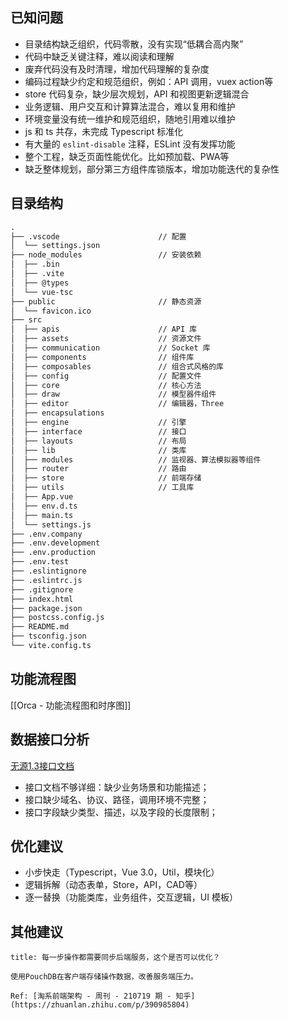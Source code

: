 <!--
 * @Author: gongyuqi@max-optics.com
 * @Date: 2022-11-01 09:39:16
 * @LastEditors: gongyuqi@max-optics.com
 * @LastEditTime: 2022-11-01 14:08:52
 * @FilePath: /orca/Users/gongyuqi/Desktop/Workspace/code/rich1e.github.io/docs/.vuepress/notes/buckets/max-optics/orca 功能梳理和优化建议.md
 * @Description:
 *
-->
## 已知问题

-   目录结构缺乏组织，代码零散，没有实现“低耦合高内聚”
-   代码中缺乏关键注释，难以阅读和理解
-   废弃代码没有及时清理，增加代码理解的复杂度
-   编码过程缺少约定和规范组织，例如：API 调用，vuex action等
-   store 代码复杂，缺少层次规划，API 和视图更新逻辑混合
-   业务逻辑、用户交互和计算算法混合，难以复用和维护
-   环境变量没有统一维护和规范组织，随地引用难以维护
-   js 和 ts 共存，未完成 Typescript 标准化
-   有大量的 `eslint-disable` 注释，ESLint 没有发挥功能
-   整个工程，缺乏页面性能优化。比如预加载、PWA等
-   缺乏整体规划，部分第三方组件库锁版本，增加功能迭代的复杂性

## 目录结构

```markdown
.
├── .vscode                      // 配置
│  └── settings.json
├── node_modules                 // 安装依赖
│  ├── .bin
│  ├── .vite
│  ├── @types
│  └── vue-tsc
├── public                       // 静态资源
│  └── favicon.ico
├── src
│  ├── apis                      // API 库
│  ├── assets                    // 资源文件
│  ├── communication             // Socket 库
│  ├── components                // 组件库
│  ├── composables               // 组合式风格的库
│  ├── config                    // 配置文件
│  ├── core                      // 核心方法
│  ├── draw                      // 模型器件组件
│  ├── editor                    // 编辑器，Three
│  ├── encapsulations
│  ├── engine                    // 引擎
│  ├── interface                 // 接口
│  ├── layouts                   // 布局
│  ├── lib                       // 类库
│  ├── modules                   // 监视器、算法模拟器等组件
│  ├── router                    // 路由
│  ├── store                     // 前端存储
│  ├── utils                     // 工具库
│  ├── App.vue
│  ├── env.d.ts
│  ├── main.ts
│  └── settings.js
├── .env.company
├── .env.development
├── .env.production
├── .env.test
├── .eslintignore
├── .eslintrc.js
├── .gitignore
├── index.html
├── package.json
├── postcss.config.js
├── README.md
├── tsconfig.json
└── vite.config.ts
```

## 功能流程图

[[Orca - 功能流程图和时序图]]

## 数据接口分析

[无源1.3接口文档](https://www.yuque.com/wangdaxian-kn8mx/klp27w/yw3d0g)

-   接口文档不够详细：缺少业务场景和功能描述；
-   接口缺少域名、协议、路径，调用环境不完整；
-   接口字段缺少类型、描述，以及字段的长度限制；

## 优化建议

- 小步快走（Typescript，Vue 3.0，Util，模块化）
- 逻辑拆解（动态表单，Store，API，CAD等）
- 逐一替换（功能类库，业务组件，交互逻辑，UI 模板）

## 其他建议

```ad-note
title: 每一步操作都需要同步后端服务，这个是否可以优化？

使用PouchDB在客户端存储操作数据，改善服务端压力。

Ref: [淘系前端架构 - 周刊 - 210719 期 - 知乎](https://zhuanlan.zhihu.com/p/390985804)

```
